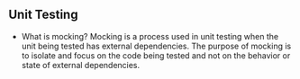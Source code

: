 ## Unit Testing

- What is mocking? 
    Mocking is a process used in unit testing when the unit being tested has external dependencies. The purpose of mocking is to isolate and focus on the code being tested and not on the behavior or state of external dependencies.